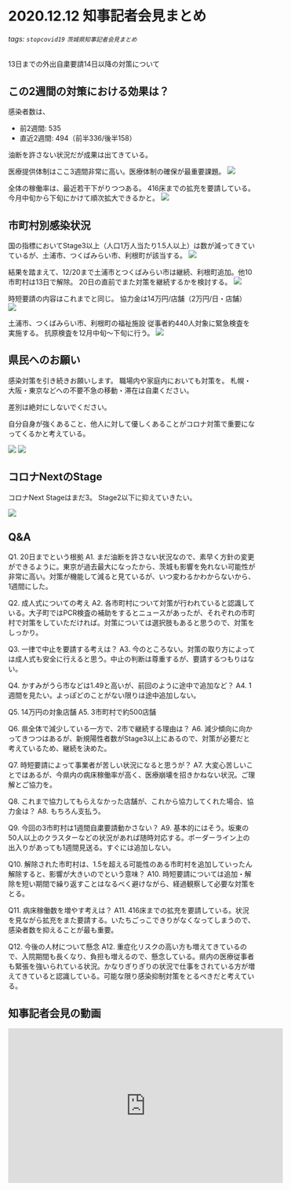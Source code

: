 # 2020.12.12 知事記者会見まとめ
###### tags: `stopcovid19` `茨城県知事記者会見まとめ`

13日までの外出自粛要請14日以降の対策について

## この2週間の対策における効果は？
感染者数は、
 - 前2週間: 535
 - 直近2週間: 494（前半336/後半158）

油断を許さない状況だが成果は出てきている。

医療提供体制はここ3週間非常に高い。医療体制の確保が最重要課題。
![](https://i.imgur.com/8yYJs95.png)

全体の稼働率は、最近若干下がりつつある。
416床までの拡充を要請している。今月中旬から下旬にかけて順次拡大できるかと。
![](https://i.imgur.com/B4sPoBy.png)

## 市町村別感染状況

国の指標においてStage3以上（人口1万人当たり1.5人以上）は数が減ってきていているが、土浦市、つくばみらい市、利根町が該当する。
![](https://i.imgur.com/Ytkv41w.png)

結果を踏まえて、12/20まで土浦市とつくばみらい市は継続、利根町追加。他10市町村は13日で解除。
20日の直前でまた対策を継続するかを検討する。
![](https://i.imgur.com/lzNh9Kt.png)

時短要請の内容はこれまでと同じ。
協力金は14万円/店舗（2万円/日・店舗）
![](https://i.imgur.com/q1zwo8z.png)

土浦市、つくばみらい市、利根町の福祉施設
従事者約440人対象に緊急検査を実施する。
抗原検査を12月中旬～下旬に行う。
![](https://i.imgur.com/k63EpTs.png)

## 県民へのお願い
感染対策を引き続きお願いします。
職場内や家庭内においても対策を。
札幌・大阪・東京などへの不要不急の移動・滞在は自粛ください。

差別は絶対にしないでください。

自分自身が強くあること、他人に対して優しくあることがコロナ対策で重要になってくるかと考えている。

![](https://i.imgur.com/4XpW6kH.png)
![](https://i.imgur.com/kPvB0eb.png)

## コロナNextのStage
コロナNext Stageはまだ3。
Stage2以下に抑えていきたい。

![](https://i.imgur.com/XHS6nz7.png)

## Q&A
Q1. 20日までという根拠
A1. まだ油断を許さない状況なので、素早く方針の変更ができるように。東京が過去最大になったから、茨城も影響を免れない可能性が非常に高い。対策が機能して減ると見ているが、いつ変わるかわからないから、1週間にした。

Q2. 成人式についての考え
A2. 各市町村について対策が行われていると認識している。大子町ではPCR検査の補助をするとニュースがあったが、それぞれの市町村で対策をしていただければ。対策については選択肢もあると思うので、対策をしっかり。

Q3. 一律で中止を要請する考えは？
A3. 今のところない。対策の取り方によっては成人式も安全に行えると思う。中止の判断は尊重するが、要請するつもりはない。

Q4. かすみがうら市などは1.49と高いが、前回のように途中で追加など？
A4. 1週間を見たい。よっぽどのことがない限りは途中追加しない。

Q5. 14万円の対象店舗
A5. 3市町村で約500店舗

Q6. 県全体で減少している一方で、2市で継続する理由は？
A6. 減少傾向に向かってきつつはあるが、新規陽性者数がStage3以上にあるので、対策が必要だと考えているため、継続を決めた。

Q7. 時短要請によって事業者が苦しい状況になると思うが？
A7. 大変心苦しいことではあるが、今県内の病床稼働率が高く、医療崩壊を招きかねない状況。ご理解とご協力を。

Q8. これまで協力してもらえなかった店舗が、これから協力してくれた場合、協力金は？
A8. もちろん支払う。

Q9. 今回の3市町村は1週間自粛要請動かさない？
A9. 基本的にはそう。坂東の50人以上のクラスターなどの状況があれば随時対応する。ボーダーライン上の出入りがあっても1週間見送る。すぐには追加しない。

Q10. 解除された市町村は、1.5を超える可能性のある市町村を追加していったん解除すると、影響が大きいのでという意味？
A10. 時短要請については追加・解除を短い期間で繰り返すことはなるべく避けながら、経過観察して必要な対策をとる。

Q11. 病床稼働数を増やす考えは？
A11. 416床までの拡充を要請している。状況を見ながら拡充をまた要請する。いたちごっこできりがなくなってしまうので、感染者数を抑えることが最も重要。

Q12. 今後の人材について懸念
A12. 重症化リスクの高い方も増えてきているので、入院期間も長くなり、負担も増えるので、懸念している。県内の医療従事者も緊張を強いられている状況。かなりぎりぎりの状況で仕事をされている方が増えてきていると認識している。可能な限り感染抑制対策をとるべきだと考えている。

## 知事記者会見の動画
<iframe width="560" height="315" src="https://www.youtube.com/embed/PNIvSw7RFzo" frameborder="0" allow="accelerometer; autoplay; clipboard-write; encrypted-media; gyroscope; picture-in-picture" allowfullscreen></iframe>